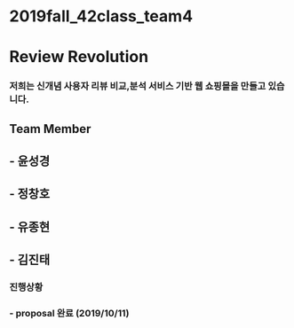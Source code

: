 # 2019fall_42class_team4

# Review Revolution

### 저희는 **신개념 사용자 리뷰 비교,분석 서비스 기반 웹 쇼핑몰**을 만들고 있습니다.

## **Team Member**

## - 윤성경
## - 정창호
## - 유종현
## - 김진태

### 진행상황 

### - proposal 완료 (2019/10/11)